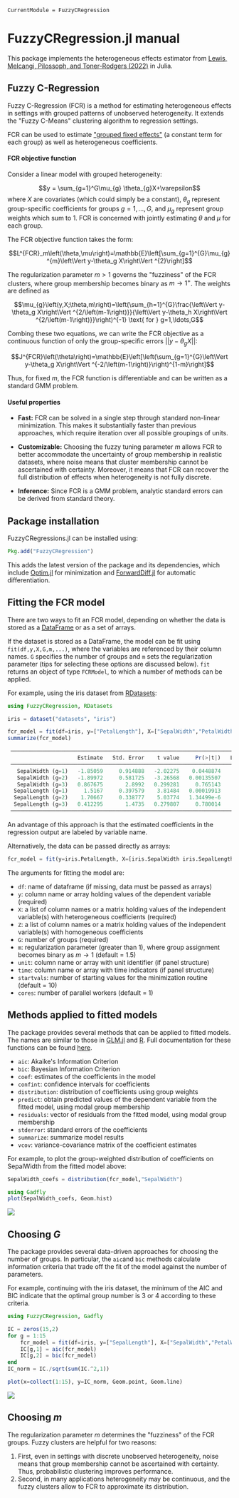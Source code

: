 ```@meta
CurrentModule = FuzzyCRegression
```

# FuzzyCRegression.jl manual

This package implements the heterogeneous effects estimator from [Lewis, Melcangi, Pilossoph, and Toner-Rodgers (2022)](https://drive.google.com/file/d/1U_MJHtJcB7H1Edv3xceilU_HJoxhLssP/view) in Julia. 

## Fuzzy C-Regression

Fuzzy C-Regression (FCR) is a method for estimating heterogeneous effects in settings with grouped patterns of unobserved heterogeneity. It extends the "Fuzzy C-Means" clustering algorithm to regression settings.

FCR can be used to estimate ["grouped fixed effects"](https://onlinelibrary.wiley.com/doi/abs/10.3982/ECTA11319) (a constant term for each group) as well as heterogeneous coefficients.

#### FCR objective function
Consider a linear model with grouped heterogeneity:

$$y = \sum_{g=1}^G\mu_{g} \theta_{g}X+\varepsilon$$
where $X$ are covariates (which could simply be a constant), $\theta_{g}$ represent group-specific coefficients for groups $g=1,\ldots,G$, and $\mu_{g}$ represent group weights which sum to 1. FCR is concerned with jointly estimating $\theta$ and $\mu$ for each group.

The FCR objective function takes the form:

$$L^{FCR}_m\left(\theta,\mu\right)=\mathbb{E}\left[\sum_{g=1}^{G}\mu_{g}^{m}\left\Vert y-\theta_g X\right\Vert ^{2}\right]$$

The regularization parameter $m > 1$ governs the "fuzziness" of the FCR clusters, where group membership becomes binary as $m \rightarrow 1^+$. The weights are defined as

$$\mu_{g}\left(y,X;\theta,m\right)=\left(\sum_{h=1}^{G}\frac{\left\Vert y-\theta_g X\right\Vert ^{2/\left(m-1\right)}}{\left\Vert y-\theta_h X\right\Vert ^{2/\left(m-1\right)}}\right)^{-1} \text{ for } g=1,\ldots,G$$


Combing these two equations, we can write the FCR objective as a continuous function of only the group-specific errors $||y-\theta_gX||$:

$$J^{FCR}\left(\theta\right)=\mathbb{E}\left[\left(\sum_{g=1}^{G}\left\Vert y-\theta_g X\right\Vert ^{-2/\left(m-1\right)}\right)^{1-m}\right]$$

Thus, for fixed $m$, the FCR function is differentiable and can be written as a standard GMM problem. 

#### Useful properties

  - __Fast:__ FCR can be solved in a single step through standard non-linear minimization. This makes it substantially faster than previous approaches, which require iteration over all possible groupings of units.

  - __Customizable:__ Choosing the fuzzy tuning parameter $m$ allows FCR to better accommodate the uncertainty of group membership in realistic datasets, where noise means that cluster membership cannot be ascertained with certainty. Moreover, it means that FCR can recover the full distribution of effects when heterogeneity is not fully discrete.

  - __Inference:__ Since FCR is a GMM problem, analytic standard errors can be derived from standard theory.

## Package installation

FuzzyCRegressions.jl can be installed using:

```julia
Pkg.add("FuzzyCRegression")
```
This adds the latest version of the package and its dependencies, which include [Optim.jl](https://julianlsolvers.github.io/Optim.jl/stable/) for minimization and [ForwardDiff.jl](https://juliadiff.org/ForwardDiff.jl/stable/) for automatic differentiation. 

## Fitting the FCR model
There are two ways to fit an FCR model, depending on whether the data is stored as a [DataFrame](https://dataframes.juliadata.org/stable/) or as a set of arrays.

If the dataset is stored as a DataFrame, the model can be fit using `fit(df,y,X,G,m,...)`, where the variables are referenced by their column names. `G` specifies the number of groups and `m` sets the regularization parameter (tips for selecting these options are discussed below). `fit` returns an object of type `FCRModel`, to which a number of methods can be applied.

For example, using the iris dataset from [RDatasets](https://github.com/JuliaStats/RDatasets.jl):

```julia
using FuzzyCRegression, RDatasets

iris = dataset("datasets", "iris")

fcr_model = fit(df=iris, y=["PetalLength"], X=["SepalWidth","PetalWidth"], G=3, m=1.5)
summarize(fcr_model)

 ────────────────────────────────────────────────────────────────────────────────────────────
                      Estimate   Std. Error    t value     Pr(>|t|)   Lower 95%    Upper 95% 
 ────────────────────────────────────────────────────────────────────────────────────────────
   SepalWidth (g=1)   -1.85059     0.914888   -2.02275    0.0448874    -3.65842   -0.0427603
   SepalWidth (g=2)   -1.89972     0.581725   -3.26568   0.00135507    -3.04922    -0.750229
   SepalWidth (g=3)   0.867675       2.8992   0.299281     0.765143    -4.86118      6.59653
  SepalLength (g=1)     1.5167     0.397579    3.81484   0.00019913     0.73108      2.30232
  SepalLength (g=2)    1.70667     0.338777    5.03774   1.34499e-6     1.03724       2.3761
  SepalLength (g=3)   0.412295       1.4735   0.279807     0.780014    -2.49936      3.32395
 ────────────────────────────────────────────────────────────────────────────────────────────
```
An advantage of this approach is that the estimated coefficients in the regression output are labeled by variable name.

Alternatively, the data can be passed directly as arrays:

```julia
fcr_model = fit(y=iris.PetalLength, X=[iris.SepalWidth iris.SepalLength], G=3, m=1.5)
```

The arguments for fitting the model are:
  - `df`: name of dataframe (if missing, data must be passed as arrays)
  - `y`: column name or array holding values of the dependent variable (required)
  - `X`: a list of column names or a matrix holding values of the independent variable(s) with heterogeneous coefficients (required)
  - `Z`: a list of column names or a matrix holding values of the independent variable(s) with homogeneous coefficients
  - `G`: number of groups (required)
  - `m`: regularization parameter (greater than 1), where group assignment becomes binary as $m \rightarrow 1$ (default = 1.5)
  - `unit`: column name or array with unit identifier (if panel structure)
  - `time`: column name or array with time indicators (if panel structure)
  - `startvals`: number of starting values for the minimization routine (default = 10)
  - `cores`: number of parallel workers (default = 1)

 ## Methods applied to fitted models
 
 The package provides several methods that can be applied to fitted models. The names are similar to those in [GLM.jl](https://juliastats.org/GLM.jl/stable/) and [R](https://www.r-project.org/). Full documentation for these functions can be found [here](https://aidantr.github.io/FuzzyCRegression.jl/dev/API/).
 
- `aic`: Akaike's Information Criterion
- `bic`: Bayesian Information Criterion
- `coef`: estimates of the coefficients in the model
- `confint`: confidence intervals for coefficients
- `distribution`: distribution of coefficients using group weights
- `predict`: obtain predicted values of the dependent variable from the fitted model, using modal group membership
- `residuals`: vector of residuals from the fitted model, using modal group membership
- `stderror`: standard errors of the coefficients
- `summarize`: summarize model results
- `vcov`: variance-covariance matrix of the coefficient estimates

For example, to plot the group-weighted distribution of coefficients on SepalWidth from the fitted model above:

```julia
SepalWidth_coefs = distribution(fcr_model,"SepalWidth")

using Gadfly
plot(SepalWidth_coefs, Geom.hist)
```
![](assets/iris_plot.svg)

## Choosing $G$
The package provides several data-driven approaches for choosing the number of groups. In particular, the `aic`and `bic` methods calculate information criteria that trade off the fit of the model against the number of parameters. 

For example, continuing with the iris dataset, the minimum of the AIC and BIC indicate that the optimal group number is 3 or 4 according to these criteria.

```julia
using FuzzyCRegression, Gadfly

IC = zeros(15,2)
for g = 1:15
    fcr_model = fit(df=iris, y=["SepalLength"], X=["SepalWidth","PetalWidth"], G=g, m=1.5)
    IC[g,1] = aic(fcr_model)
    IC[g,2] = bic(fcr_model)
end
IC_norm = IC./sqrt(sum(IC.^2,1))

plot(x=collect(1:15), y=IC_norm, Geom.point, Geom.line)
```
![](assets/bic_plot.svg)


## Choosing $m$ 

The regularization parameter $m$ determines the "fuzziness" of the FCR groups. Fuzzy clusters are helpful for two reasons:
 1. First, even in settings with discrete unobserved heterogeneity, noise means that group membership cannot be ascertained with certainty. Thus,             probabilistic clustering improves performance.
 2. Second, in many applications heterogeneity may be continuous, and the fuzzy clusters allow to FCR to approximate its distribution.
